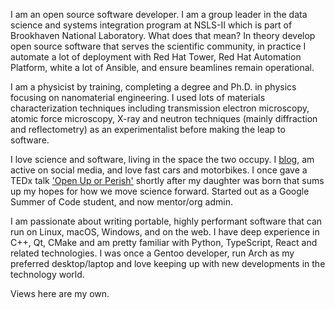 I am an open source software developer. I am a group leader in the data science and systems integration program at NSLS-II which is part of Brookhaven National Laboratory. What does that mean? In theory develop open source software that serves the scientific community, in practice I automate a lot of deployment with Red Hat Tower, Red Hat Automation Platform, white a lot of Ansible, and ensure beamlines remain operational.

I am a physicist by training, completing a degree and Ph.D. in physics focusing on nanomaterial engineering. I used lots of materials characterization techniques including transmission electron microscopy, atomic force microscopy, X-ray and neutron techniques (mainly diffraction and reflectometry) as an experimentalist before making the leap to software.

I love science and software, living in the space the two occupy. I [blog][blog], am active on social media, and love fast cars and motorbikes. I once gave a TEDx talk ['Open Up or Perish'][tedx] shortly after my daughter was born that sums up my hopes for how we move science forward. Started out as a Google Summer of Code student, and now mentor/org admin.

I am passionate about writing portable, highly performant software that can run on Linux, macOS, Windows, and on the web. I have deep experience in C++, Qt, CMake and am pretty familiar with Python, TypeScript, React and related technologies. I was once a Gentoo developer, run Arch as my preferred desktop/laptop and love keeping up with new developments in the technology world.


Views here are my own.

[blog]: https://cryos.net/
[tedx]: https://youtu.be/a_xF75MiPTQ
